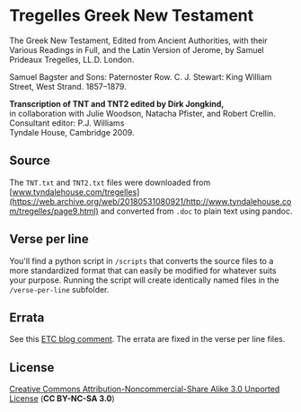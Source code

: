 # Tregelles Greek New Testament

The Greek New Testament, Edited from Ancient Authorities, with their Various Readings in Full, and the Latin Version of Jerome, by Samuel Prideaux Tregelles, LL.D. London.  

Samuel Bagster and Sons: Paternoster Row. C. J. Stewart: King William Street, West Strand. 1857–1879.

**Transcription of TNT and TNT2
edited by Dirk Jongkind,**  
in collaboration with Julie Woodson, Natacha Pfister, and Robert Crellin.  
Consultant editor: P.J. Williams  
Tyndale House, Cambridge 2009.

## Source
The `TNT.txt` and `TNT2.txt` files were downloaded from [www.tyndalehouse.com/tregelles](https://web.archive.org/web/20180531080921/http://www.tyndalehouse.com/tregelles/page9.html) and converted from `.doc` to plain text using pandoc. 

## Verse per line
You'll find a python script in `/scripts` that converts the source files to a more standardized format that can easily be modified for whatever suits your purpose. Running the script will create identically named files in the `/verse-per-line` subfolder. 

## Errata
See this [ETC blog comment](http://evangelicaltextualcriticism.blogspot.com/2009/06/tregelless-greek-new-testament-released.html?showComment=1244314767486#c7416965811742781580). The errata are fixed in the verse per line files. 
## License 
[Creative Commons Attribution-Noncommercial-Share Alike 3.0 Unported License](https://creativecommons.org/licenses/by-nc-sa/3.0/) (**CC BY-NC-SA 3.0**)
